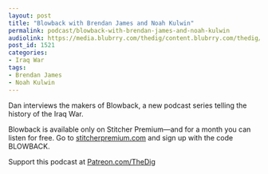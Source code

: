 ```yaml
---
layout: post
title: "Blowback with Brendan James and Noah Kulwin"
permalink: podcast/blowback-with-brendan-james-and-noah-kulwin
audiolink: https://media.blubrry.com/thedig/content.blubrry.com/thedig/The_Dig-EP_253-James-Kulwin.mp3
post_id: 1521
categories: 
- Iraq War
tags: 
- Brendan James
- Noah Kulwin
---
```


Dan interviews the makers of Blowback, a new podcast series telling the history of the Iraq War.

Blowback is available only on Stitcher Premium—and for a month you can listen for free. Go to 
[stitcherpremium.com](http://stitcherpremium.com) and sign up with the code BLOWBACK. 

Support this podcast at 
[Patreon.com/TheDig](http://Patreon.com/TheDig)